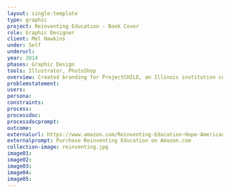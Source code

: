 ```yaml
---
layout: single-template
type: graphic
project: Reinventing Education - Book Cover
role: Graphic Designer
client: Mel Hawkins
under: Self
underurl:
year: 2014
phases: Graphic Design
tools: Illustrator, PhotoShop
overview: Created branding for ProjectCHILD, an Illinois institution committed to advancing the quality, affordability, and accessibility of child care.
problemstatement:
users:
persona:
constraints:
process:
processdoc:
processdocprompt:
outcome:
externalurl: https://www.amazon.com/Reinventing-Education-Hope-American-Dream/dp/1495291669
externalprompt: Purchase Reinventing Education on Amazon.com
collection-image: reinventing.jpg
image01:
image02:
image03:
image04:
image05:
---
```

